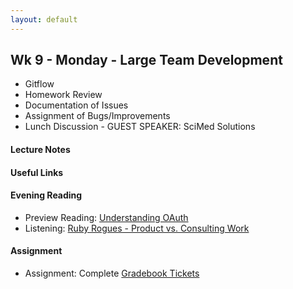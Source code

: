 ```yaml
---
layout: default
---
```


## Wk 9 - Monday - Large Team Development

* Gitflow
* Homework Review
* Documentation of Issues
* Assignment of Bugs/Improvements
* Lunch Discussion - GUEST SPEAKER: SciMed Solutions

#### Lecture Notes

#### Useful Links

#### Evening Reading

* Preview Reading: [Understanding OAuth](http://lifehacker.com/5918086/understanding-oauth-what-happens-when-you-log-into-a-site-with-google-twitter-or-facebook)
* Listening: [Ruby Rogues - Product vs. Consulting Work](https://devchat.tv/ruby-rogues/121-rr-consulting-vs-product-work-with-adam-keys)

#### Assignment

* Assignment: Complete [Gradebook Tickets](https://github.com/tiyd-rails-2016-01/gradebook_tickets)
